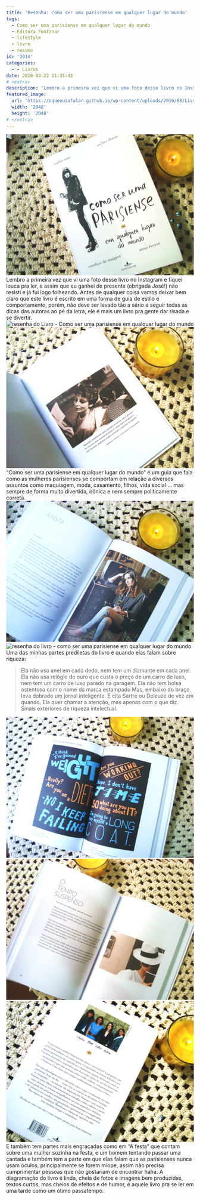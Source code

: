 ```yaml
---
title: 'Resenha: Como ser uma parisiense em qualquer lugar do mundo'
tags:
  - Como ser uma parisiense em qualquer lugar do mundo
  - Editora Fontanar
  - lifestyle
  - livro
  - resumo
id: '3914'
categories:
  - - Livros
date: 2016-08-22 11:35:43
# <extra>
description: 'Lembro a primeira vez que vi uma foto desse livro no Instagram e fiquei louca pra ler, e assim que eu ganhei de presente (obrigada José!) não resisti e já fui logo folheando. Antes de qualquer coisa vamos deixar bem claro que este livro é escrito em uma forma de guia de estilo e comportamento, porém, não deve ser levado tão a sério e seguir todas as dicas das autoras ao pé da letra, ele é mais um livro pra gente dar risada e se divertir. “Como ser uma parisiense em qualquer lugar do mundo” é um guia que fala como as mulheres parisienses se comportam em relação a diversos assuntos como maquiagem, moda, casamento, filhos, vida social &#8230; mas sempre de forma muito divertida, irônica e nem sempre politicamente correta. Uma das minhas partes prediletas do livro é quando &hellip;'
featured_image: 
  url: 'https://oqueeuiafalar.github.io/wp-content/uploads/2016/08/Livro-Como-ser-uma-parisiense-em-qualquer-lugar-do-mundo-capa.jpg'
  width: '2048'
  height: '2048'
# </extra>
---
```


![capa do livro - Como ser uma parisiense em qualquer lugar do mundo - resenha](/wp-content/uploads/2016/08/Livro-Como-ser-uma-parisiense-em-qualquer-lugar-do-mundo-capa.jpg) Lembro a primeira vez que vi uma foto desse livro no Instagram e fiquei louca pra ler, e assim que eu ganhei de presente (obrigada José!) não resisti e já fui logo folheando. Antes de qualquer coisa vamos deixar bem claro que este livro é escrito em uma forma de guia de estilo e comportamento, porém, não deve ser levado tão a sério e seguir todas as dicas das autoras ao pé da letra, ele é mais um livro pra gente dar risada e se divertir. ![resenha do Livro - Como ser uma parisiense em qualquer lugar do mundo ](/wp-content/uploads/2016/08/páginas-do-livro-Como-ser-uma-parisiense-em-qualquer-lugar-do-mundo.jpg) ![resumo - como ser uma parisiense em qualquer lugar do mundo](/wp-content/uploads/2016/08/resenha-como-ser-uma-parisiense-em-qualquer-lugar-do-mundo.jpg) “Como ser uma parisiense em qualquer lugar do mundo” é um guia que fala como as mulheres parisienses se comportam em relação a diversos assuntos como maquiagem, moda, casamento, filhos, vida social ... mas sempre de forma muito divertida, irônica e nem sempre politicamente correta. ![páginas do livro - como ser uma parisiense em qualquer lugar do mundo](/wp-content/uploads/2016/08/resumo-do-livro-como-ser-uma-parisiense-em-qualquer-lugar-do-mundo.jpg) ![resenha do livro - como ser uma parisiense em qualquer lugar do mundo ](/wp-content/uploads/2016/08/páginas-do-livro-como-ser-uma-parisiense-em-qualquer-lugar-do-mundo-resumo.jpg) Uma das minhas partes prediletas do livro é quando elas falam sobre riqueza:

> Ela não usa anel em cada dedo, nem tem um diamante em cada anel. Ela não usa relógio de ouro que custa o preço de um carro de luxo, nem tem um carro de luxo parado na garagem. Ela não tem bolsa ostentosa com o nome da marca estampado Mas, embaixo do braço, leva dobrado um jornal inteligente. E cita Sartre ou Deleuze de vez em quando. Ela quer chamar a atenção, mas apenas com o que diz. Sinais exteriores de riqueza intelectual.

![foto do livro - como ser uma parisiense em qualquer lugar do mundo](/wp-content/uploads/2016/08/ilustrações-do-livro-como-ser-uma-parisiense-em-qualquer-lugar-do-mundo.jpg) ![resumo - como ser uma parisiense em qualquer lugar do mundo - fotos do livro](/wp-content/uploads/2016/08/resenha-como-ser-uma-parisiense-em-qualquer-lugar-do-mundo-fotos-do-livro.jpg) ![contra capa do livro - como ser uma parisiense em qualquer lugar do mundo - resenha](/wp-content/uploads/2016/08/contra-capa-do-livro-como-ser-uma-parisiense-em-qualquer-lugar-do-mundo.jpg) E também tem partes mais engraçadas como em “A festa” que contam sobre uma mulher sozinha na festa, e um homem tentando passar uma cantada e também tem a parte em que elas falam que as parisienses nunca usam óculos, principalmente se forem míope, assim não precisa cumprimentar pessoas que não gostariam de encontrar haha. A diagramação do livro é linda, cheia de fotos e imagens bem produzidas, textos curtos, mas cheios de efeitos e de humor, é aquele livro pra se ler em uma tarde como um ótimo passatempo.

